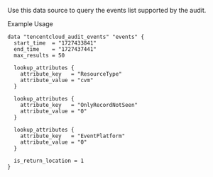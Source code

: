 Use this data source to query the events list supported by the audit.

Example Usage
```hcl
data "tencentcloud_audit_events" "events" {
  start_time  = "1727433841"
  end_time    = "1727437441"
  max_results = 50

  lookup_attributes {
    attribute_key   = "ResourceType"
    attribute_value = "cvm"
  }

  lookup_attributes {
    attribute_key   = "OnlyRecordNotSeen"
    attribute_value = "0"
  }

  lookup_attributes {
    attribute_key   = "EventPlatform"
    attribute_value = "0"
  }

  is_return_location = 1
}
```